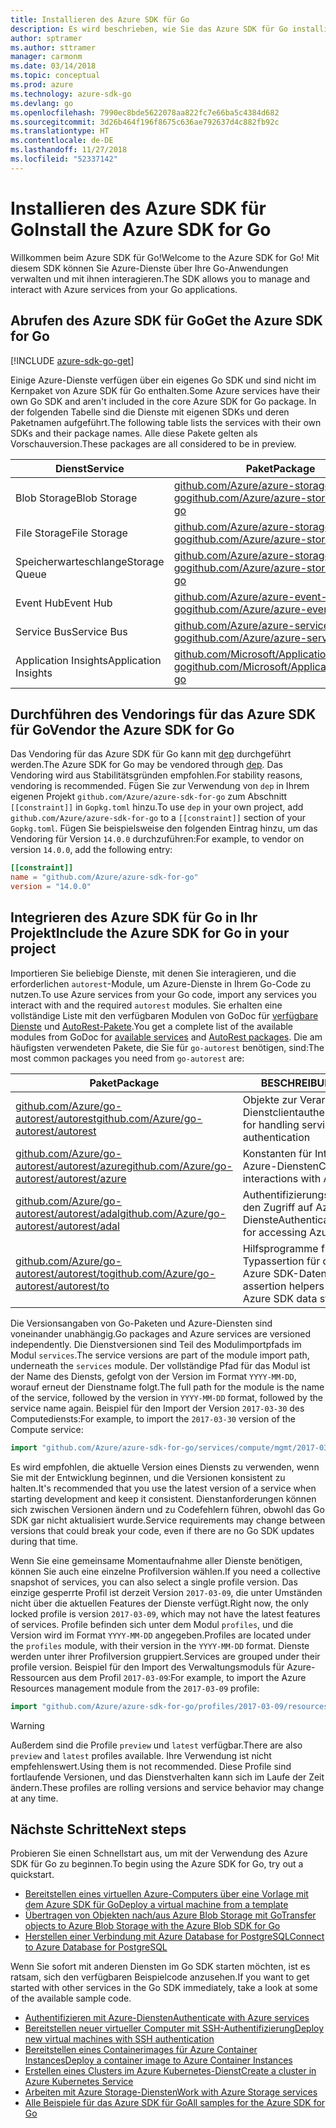 ```yaml
---
title: Installieren des Azure SDK für Go
description: Es wird beschrieben, wie Sie das Azure SDK für Go installieren und konfigurieren und das Vendoring dafür durchführen.
author: sptramer
ms.author: sttramer
manager: carmonm
ms.date: 03/14/2018
ms.topic: conceptual
ms.prod: azure
ms.technology: azure-sdk-go
ms.devlang: go
ms.openlocfilehash: 7990ec8bde5622078aa822fc7e66ba5c4384d682
ms.sourcegitcommit: 3d26b464f196f8675c636ae792637d4c882fb92c
ms.translationtype: HT
ms.contentlocale: de-DE
ms.lasthandoff: 11/27/2018
ms.locfileid: "52337142"
---
```

# <a name="install-the-azure-sdk-for-go"></a><span data-ttu-id="b4ece-103">Installieren des Azure SDK für Go</span><span class="sxs-lookup"><span data-stu-id="b4ece-103">Install the Azure SDK for Go</span></span>

<span data-ttu-id="b4ece-104">Willkommen beim Azure SDK für Go!</span><span class="sxs-lookup"><span data-stu-id="b4ece-104">Welcome to the Azure SDK for Go!</span></span> <span data-ttu-id="b4ece-105">Mit diesem SDK können Sie Azure-Dienste über Ihre Go-Anwendungen verwalten und mit ihnen interagieren.</span><span class="sxs-lookup"><span data-stu-id="b4ece-105">The SDK allows you to manage and interact with Azure services from your Go applications.</span></span>

## <a name="get-the-azure-sdk-for-go"></a><span data-ttu-id="b4ece-106">Abrufen des Azure SDK für Go</span><span class="sxs-lookup"><span data-stu-id="b4ece-106">Get the Azure SDK for Go</span></span>

[!INCLUDE [azure-sdk-go-get](includes/azure-sdk-go-get.md)]

<span data-ttu-id="b4ece-107">Einige Azure-Dienste verfügen über ein eigenes Go SDK und sind nicht im Kernpaket von Azure SDK für Go enthalten.</span><span class="sxs-lookup"><span data-stu-id="b4ece-107">Some Azure services have their own Go SDK and aren't included in the core Azure SDK for Go package.</span></span> <span data-ttu-id="b4ece-108">In der folgenden Tabelle sind die Dienste mit eigenen SDKs und deren Paketnamen aufgeführt.</span><span class="sxs-lookup"><span data-stu-id="b4ece-108">The following table lists the services with their own SDKs and their package names.</span></span> <span data-ttu-id="b4ece-109">Alle diese Pakete gelten als Vorschauversion.</span><span class="sxs-lookup"><span data-stu-id="b4ece-109">These packages are all considered to be in preview.</span></span>

| <span data-ttu-id="b4ece-110">Dienst</span><span class="sxs-lookup"><span data-stu-id="b4ece-110">Service</span></span> | <span data-ttu-id="b4ece-111">Paket</span><span class="sxs-lookup"><span data-stu-id="b4ece-111">Package</span></span> |
|---------|---------|
| <span data-ttu-id="b4ece-112">Blob Storage</span><span class="sxs-lookup"><span data-stu-id="b4ece-112">Blob Storage</span></span> | [<span data-ttu-id="b4ece-113">github.com/Azure/azure-storage-blob-go</span><span class="sxs-lookup"><span data-stu-id="b4ece-113">github.com/Azure/azure-storage-blob-go</span></span>](https://github.com/Azure/azure-storage-blob-go) |
| <span data-ttu-id="b4ece-114">File Storage</span><span class="sxs-lookup"><span data-stu-id="b4ece-114">File Storage</span></span> | [<span data-ttu-id="b4ece-115">github.com/Azure/azure-storage-file-go</span><span class="sxs-lookup"><span data-stu-id="b4ece-115">github.com/Azure/azure-storage-file-go</span></span>](https://github.com/Azure/azure-storage-file-go) |
| <span data-ttu-id="b4ece-116">Speicherwarteschlange</span><span class="sxs-lookup"><span data-stu-id="b4ece-116">Storage Queue</span></span> | [<span data-ttu-id="b4ece-117">github.com/Azure/azure-storage-queue-go</span><span class="sxs-lookup"><span data-stu-id="b4ece-117">github.com/Azure/azure-storage-queue-go</span></span>](https://github.com/Azure/azure-storage-queue-go) |
| <span data-ttu-id="b4ece-118">Event Hub</span><span class="sxs-lookup"><span data-stu-id="b4ece-118">Event Hub</span></span> | [<span data-ttu-id="b4ece-119">github.com/Azure/azure-event-hubs-go</span><span class="sxs-lookup"><span data-stu-id="b4ece-119">github.com/Azure/azure-event-hubs-go</span></span>](https://github.com/Azure/azure-event-hubs-go) |
| <span data-ttu-id="b4ece-120">Service Bus</span><span class="sxs-lookup"><span data-stu-id="b4ece-120">Service Bus</span></span> | [<span data-ttu-id="b4ece-121">github.com/Azure/azure-service-bus-go</span><span class="sxs-lookup"><span data-stu-id="b4ece-121">github.com/Azure/azure-service-bus-go</span></span>](https://github.com/Azure/azure-service-bus-go) |
| <span data-ttu-id="b4ece-122">Application Insights</span><span class="sxs-lookup"><span data-stu-id="b4ece-122">Application Insights</span></span> | [<span data-ttu-id="b4ece-123">github.com/Microsoft/ApplicationInsights-go</span><span class="sxs-lookup"><span data-stu-id="b4ece-123">github.com/Microsoft/ApplicationInsights-go</span></span>](https://github.com/Microsoft/ApplicationInsights-go) |

## <a name="vendor-the-azure-sdk-for-go"></a><span data-ttu-id="b4ece-124">Durchführen des Vendorings für das Azure SDK für Go</span><span class="sxs-lookup"><span data-stu-id="b4ece-124">Vendor the Azure SDK for Go</span></span>

<span data-ttu-id="b4ece-125">Das Vendoring für das Azure SDK für Go kann mit [dep](https://github.com/golang/dep) durchgeführt werden.</span><span class="sxs-lookup"><span data-stu-id="b4ece-125">The Azure SDK for Go may be vendored through [dep](https://github.com/golang/dep).</span></span> <span data-ttu-id="b4ece-126">Das Vendoring wird aus Stabilitätsgründen empfohlen.</span><span class="sxs-lookup"><span data-stu-id="b4ece-126">For stability reasons, vendoring is recommended.</span></span> <span data-ttu-id="b4ece-127">Fügen Sie zur Verwendung von `dep` in Ihrem eigenen Projekt `github.com/Azure/azure-sdk-for-go` zum Abschnitt `[[constraint]]` in `Gopkg.toml` hinzu.</span><span class="sxs-lookup"><span data-stu-id="b4ece-127">To use `dep` in your own project, add `github.com/Azure/azure-sdk-for-go` to a `[[constraint]]` section of your `Gopkg.toml`.</span></span> <span data-ttu-id="b4ece-128">Fügen Sie beispielsweise den folgenden Eintrag hinzu, um das Vendoring für Version `14.0.0` durchzuführen:</span><span class="sxs-lookup"><span data-stu-id="b4ece-128">For example, to vendor on version `14.0.0`, add the following entry:</span></span>

```toml
[[constraint]]
name = "github.com/Azure/azure-sdk-for-go"
version = "14.0.0"
```

## <a name="include-the-azure-sdk-for-go-in-your-project"></a><span data-ttu-id="b4ece-129">Integrieren des Azure SDK für Go in Ihr Projekt</span><span class="sxs-lookup"><span data-stu-id="b4ece-129">Include the Azure SDK for Go in your project</span></span>

<span data-ttu-id="b4ece-130">Importieren Sie beliebige Dienste, mit denen Sie interagieren, und die erforderlichen `autorest`-Module, um Azure-Dienste in Ihrem Go-Code zu nutzen.</span><span class="sxs-lookup"><span data-stu-id="b4ece-130">To use Azure services from your Go code, import any services you interact with and the required `autorest` modules.</span></span>
<span data-ttu-id="b4ece-131">Sie erhalten eine vollständige Liste mit den verfügbaren Modulen von GoDoc für [verfügbare Dienste](https://godoc.org/github.com/Azure/azure-sdk-for-go) und [AutoRest-Pakete](https://godoc.org/github.com/Azure/go-autorest).</span><span class="sxs-lookup"><span data-stu-id="b4ece-131">You get a complete list of the available modules from GoDoc for [available services](https://godoc.org/github.com/Azure/azure-sdk-for-go) and [AutoRest packages](https://godoc.org/github.com/Azure/go-autorest).</span></span> <span data-ttu-id="b4ece-132">Die am häufigsten verwendeten Pakete, die Sie für `go-autorest` benötigen, sind:</span><span class="sxs-lookup"><span data-stu-id="b4ece-132">The most common packages you need from `go-autorest` are:</span></span>

| <span data-ttu-id="b4ece-133">Paket</span><span class="sxs-lookup"><span data-stu-id="b4ece-133">Package</span></span> | <span data-ttu-id="b4ece-134">BESCHREIBUNG</span><span class="sxs-lookup"><span data-stu-id="b4ece-134">Description</span></span> |
|---------|-------------|
| <span data-ttu-id="b4ece-135">[github.com/Azure/go-autorest/autorest][autorest]</span><span class="sxs-lookup"><span data-stu-id="b4ece-135">[github.com/Azure/go-autorest/autorest][autorest]</span></span> | <span data-ttu-id="b4ece-136">Objekte zur Verarbeitung der Dienstclientauthentifizierung</span><span class="sxs-lookup"><span data-stu-id="b4ece-136">Objects for handling service client authentication</span></span> |
| <span data-ttu-id="b4ece-137">[github.com/Azure/go-autorest/autorest/azure][autorest/azure]</span><span class="sxs-lookup"><span data-stu-id="b4ece-137">[github.com/Azure/go-autorest/autorest/azure][autorest/azure]</span></span> | <span data-ttu-id="b4ece-138">Konstanten für Interaktionen mit Azure-Diensten</span><span class="sxs-lookup"><span data-stu-id="b4ece-138">Constants for interactions with Azure services</span></span> |
| <span data-ttu-id="b4ece-139">[github.com/Azure/go-autorest/autorest/adal][autorest/adal]</span><span class="sxs-lookup"><span data-stu-id="b4ece-139">[github.com/Azure/go-autorest/autorest/adal][autorest/adal]</span></span> | <span data-ttu-id="b4ece-140">Authentifizierungsmechanismen für den Zugriff auf Azure-Dienste</span><span class="sxs-lookup"><span data-stu-id="b4ece-140">Authentication mechanisms for accessing Azure services</span></span> |
| <span data-ttu-id="b4ece-141">[github.com/Azure/go-autorest/autorest/to][autorest/to]</span><span class="sxs-lookup"><span data-stu-id="b4ece-141">[github.com/Azure/go-autorest/autorest/to][autorest/to]</span></span> | <span data-ttu-id="b4ece-142">Hilfsprogramme für die Typassertion für die Arbeit mit Azure SDK-Datenstrukturen</span><span class="sxs-lookup"><span data-stu-id="b4ece-142">Type assertion helpers for working with Azure SDK data structures</span></span> |

[autorest]: https://godoc.org/github.com/Azure/go-autorest/autorest
[autorest/azure]: https://godoc.org/github.com/Azure/go-autorest/autorest/azure
[autorest/adal]: https://godoc.org/github.com/Azure/go-autorest/autorest/adal
[autorest/to]: https://godoc.org/github.com/Azure/go-autorest/autorest/to

<span data-ttu-id="b4ece-143">Die Versionsangaben von Go-Paketen und Azure-Diensten sind voneinander unabhängig.</span><span class="sxs-lookup"><span data-stu-id="b4ece-143">Go packages and Azure services are versioned independently.</span></span> <span data-ttu-id="b4ece-144">Die Dienstversionen sind Teil des Modulimportpfads im Modul `services`.</span><span class="sxs-lookup"><span data-stu-id="b4ece-144">The service versions are part of the module import path, underneath the `services` module.</span></span> <span data-ttu-id="b4ece-145">Der vollständige Pfad für das Modul ist der Name des Diensts, gefolgt von der Version im Format `YYYY-MM-DD`, worauf erneut der Dienstname folgt.</span><span class="sxs-lookup"><span data-stu-id="b4ece-145">The full path for the module is the name of the service, followed by the version in `YYYY-MM-DD` format, followed by the service name again.</span></span> <span data-ttu-id="b4ece-146">Beispiel für den Import der Version `2017-03-30` des Computediensts:</span><span class="sxs-lookup"><span data-stu-id="b4ece-146">For example, to import the `2017-03-30` version of the Compute service:</span></span>

```go
import "github.com/Azure/azure-sdk-for-go/services/compute/mgmt/2017-03-30/compute"
```

<span data-ttu-id="b4ece-147">Es wird empfohlen, die aktuelle Version eines Diensts zu verwenden, wenn Sie mit der Entwicklung beginnen, und die Versionen konsistent zu halten.</span><span class="sxs-lookup"><span data-stu-id="b4ece-147">It's recommended that you use the latest version of a service when starting development and keep it consistent.</span></span>
<span data-ttu-id="b4ece-148">Dienstanforderungen können sich zwischen Versionen ändern und zu Codefehlern führen, obwohl das Go SDK gar nicht aktualisiert wurde.</span><span class="sxs-lookup"><span data-stu-id="b4ece-148">Service requirements may change between versions that could break your code, even if there are no Go SDK updates during that time.</span></span>

<span data-ttu-id="b4ece-149">Wenn Sie eine gemeinsame Momentaufnahme aller Dienste benötigen, können Sie auch eine einzelne Profilversion wählen.</span><span class="sxs-lookup"><span data-stu-id="b4ece-149">If you need a collective snapshot of services, you can also select a single profile version.</span></span> <span data-ttu-id="b4ece-150">Das einzige gesperrte Profil ist derzeit Version `2017-03-09`, die unter Umständen nicht über die aktuellen Features der Dienste verfügt.</span><span class="sxs-lookup"><span data-stu-id="b4ece-150">Right now, the only locked profile is version `2017-03-09`, which may not have the latest features of services.</span></span> <span data-ttu-id="b4ece-151">Profile befinden sich unter dem Modul `profiles`, und die Version wird im Format `YYYY-MM-DD` angegeben.</span><span class="sxs-lookup"><span data-stu-id="b4ece-151">Profiles are located under the `profiles` module, with their version in the `YYYY-MM-DD` format.</span></span> <span data-ttu-id="b4ece-152">Dienste werden unter ihrer Profilversion gruppiert.</span><span class="sxs-lookup"><span data-stu-id="b4ece-152">Services are grouped under their profile version.</span></span> <span data-ttu-id="b4ece-153">Beispiel für den Import des Verwaltungsmoduls für Azure-Ressourcen aus dem Profil `2017-03-09`:</span><span class="sxs-lookup"><span data-stu-id="b4ece-153">For example, to import the Azure Resources management module from the `2017-03-09` profile:</span></span>

```go
import "github.com/Azure/azure-sdk-for-go/profiles/2017-03-09/resources/mgmt/resources"
```

> [!WARNING]
> <span data-ttu-id="b4ece-154">Außerdem sind die Profile `preview` und `latest` verfügbar.</span><span class="sxs-lookup"><span data-stu-id="b4ece-154">There are also `preview` and `latest` profiles available.</span></span> <span data-ttu-id="b4ece-155">Ihre Verwendung ist nicht empfehlenswert.</span><span class="sxs-lookup"><span data-stu-id="b4ece-155">Using them is not recommended.</span></span> <span data-ttu-id="b4ece-156">Diese Profile sind fortlaufende Versionen, und das Dienstverhalten kann sich im Laufe der Zeit ändern.</span><span class="sxs-lookup"><span data-stu-id="b4ece-156">These profiles are rolling versions and service behavior may change at any time.</span></span>

## <a name="next-steps"></a><span data-ttu-id="b4ece-157">Nächste Schritte</span><span class="sxs-lookup"><span data-stu-id="b4ece-157">Next steps</span></span>

<span data-ttu-id="b4ece-158">Probieren Sie einen Schnellstart aus, um mit der Verwendung des Azure SDK für Go zu beginnen.</span><span class="sxs-lookup"><span data-stu-id="b4ece-158">To begin using the Azure SDK for Go, try out a quickstart.</span></span>

* [<span data-ttu-id="b4ece-159">Bereitstellen eines virtuellen Azure-Computers über eine Vorlage mit dem Azure SDK für Go</span><span class="sxs-lookup"><span data-stu-id="b4ece-159">Deploy a virtual machine from a template</span></span>](azure-sdk-go-qs-vm.md)
* [<span data-ttu-id="b4ece-160">Übertragen von Objekten nach/aus Azure Blob Storage mit Go</span><span class="sxs-lookup"><span data-stu-id="b4ece-160">Transfer objects to Azure Blob Storage with the Azure Blob SDK for Go</span></span>](/azure/storage/blobs/storage-quickstart-blobs-go?toc=%2fgo%2fazure%2ftoc.json)
* [<span data-ttu-id="b4ece-161">Herstellen einer Verbindung mit Azure Database for PostgreSQL</span><span class="sxs-lookup"><span data-stu-id="b4ece-161">Connect to Azure Database for PostgreSQL</span></span>](/azure/postgresql/connect-go?toc=%2fgo%2fazure%2ftoc.json)

<span data-ttu-id="b4ece-162">Wenn Sie sofort mit anderen Diensten im Go SDK starten möchten, ist es ratsam, sich den verfügbaren Beispielcode anzusehen.</span><span class="sxs-lookup"><span data-stu-id="b4ece-162">If you want to get started with other services in the Go SDK immediately, take a look at some of the available sample code.</span></span>

* [<span data-ttu-id="b4ece-163">Authentifizieren mit Azure-Diensten</span><span class="sxs-lookup"><span data-stu-id="b4ece-163">Authenticate with Azure services</span></span>](https://github.com/Azure-Samples/azure-sdk-for-go-samples/tree/master/internal/iam)
* [<span data-ttu-id="b4ece-164">Bereitstellen neuer virtueller Computer mit SSH-Authentifizierung</span><span class="sxs-lookup"><span data-stu-id="b4ece-164">Deploy new virtual machines with SSH authentication</span></span>](https://github.com/Azure-Samples/azure-sdk-for-go-samples/tree/master/compute)
* [<span data-ttu-id="b4ece-165">Bereitstellen eines Containerimages für Azure Container Instances</span><span class="sxs-lookup"><span data-stu-id="b4ece-165">Deploy a container image to Azure Container Instances</span></span>](https://github.com/Azure-Samples/azure-sdk-for-go-samples/tree/master/containerinstance)
* [<span data-ttu-id="b4ece-166">Erstellen eines Clusters im Azure Kubernetes-Dienst</span><span class="sxs-lookup"><span data-stu-id="b4ece-166">Create a cluster in Azure Kubernetes Service</span></span>](https://github.com/Azure-Samples/azure-sdk-for-go-samples/tree/master/containerservice)
* [<span data-ttu-id="b4ece-167">Arbeiten mit Azure Storage-Diensten</span><span class="sxs-lookup"><span data-stu-id="b4ece-167">Work with Azure Storage services</span></span>](https://github.com/Azure-Samples/azure-sdk-for-go-samples/tree/master/storage)
* [<span data-ttu-id="b4ece-168">Alle Beispiele für das Azure SDK für Go</span><span class="sxs-lookup"><span data-stu-id="b4ece-168">All samples for the Azure SDK for Go</span></span>](https://github.com/azure-samples/azure-sdk-for-go-samples)
